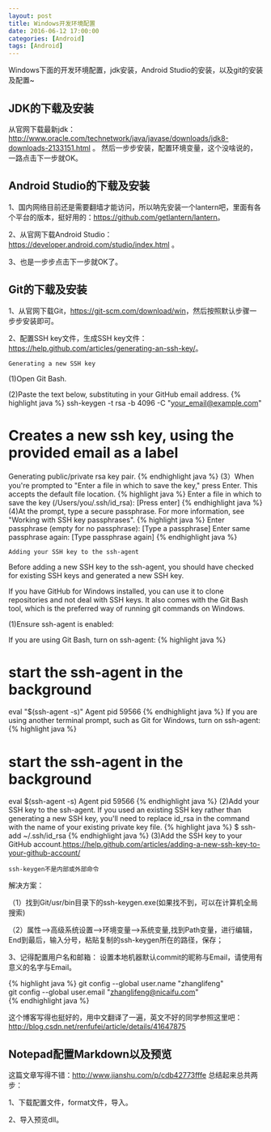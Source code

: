 ```yaml
---
layout: post
title: Windows开发环境配置
date: 2016-06-12 17:00:00
categories: [Android]
tags: [Android]
---
```


Windows下面的开发环境配置，jdk安装，Android Studio的安装，以及git的安装及配置~
<!--more-->

##  JDK的下载及安装

从官网下载最新jdk：<http://www.oracle.com/technetwork/java/javase/downloads/jdk8-downloads-2133151.html> 。
然后一步步安装，配置环境变量，这个没啥说的，一路点击下一步就OK。

##  Android Studio的下载及安装 

1、国内网络目前还是需要翻墙才能访问，所以呐先安装一个lantern吧，里面有各个平台的版本，挺好用的：<https://github.com/getlantern/lantern>。

2、从官网下载Android Studio：<https://developer.android.com/studio/index.html> 。

3、也是一步步点击下一步就OK了。

##  Git的下载及安装

1、从官网下载Git，<https://git-scm.com/download/win>，然后按照默认步骤一步步安装即可。

2、配置SSH key文件，生成SSH key文件：<https://help.github.com/articles/generating-an-ssh-key/>。

	Generating a new SSH key

(1)Open Git Bash.

(2)Paste the text below, substituting in your GitHub email address.
{% highlight java %}
ssh-keygen -t rsa -b 4096 -C "your_email@example.com"
# Creates a new ssh key, using the provided email as a label
Generating public/private rsa key pair.
{% endhighlight java %}
(3）When you're prompted to "Enter a file in which to save the key," press Enter. This accepts the default file location.
{% highlight java %}
Enter a file in which to save the key (/Users/you/.ssh/id_rsa): [Press enter]
{% endhighlight java %}
(4)At the prompt, type a secure passphrase. For more information, see "Working with SSH key passphrases".
{% highlight java %}
Enter passphrase (empty for no passphrase): [Type a passphrase]
Enter same passphrase again: [Type passphrase again]
{% endhighlight java %}

	Adding your SSH key to the ssh-agent

Before adding a new SSH key to the ssh-agent, you should have checked for existing SSH keys and generated a new SSH key.

If you have GitHub for Windows installed, you can use it to clone repositories and not deal with SSH keys. It also comes with the Git Bash tool, which is the preferred way of running git commands on Windows.

(1)Ensure ssh-agent is enabled:

If you are using Git Bash, turn on ssh-agent:
{% highlight java %}
# start the ssh-agent in the background
eval "$(ssh-agent -s)"
Agent pid 59566
{% endhighlight java %}
If you are using another terminal prompt, such as Git for Windows, turn on ssh-agent:
{% highlight java %}
# start the ssh-agent in the background
eval $(ssh-agent -s)
Agent pid 59566
{% endhighlight java %}
(2)Add your SSH key to the ssh-agent. If you used an existing SSH key rather than generating a new SSH key, you'll need to replace id_rsa in the command with the name of your existing private key file.
{% highlight java %}
$ ssh-add ~/.ssh/id_rsa
{% endhighlight java %}
(3)Add the SSH key to your GitHub account.<https://help.github.com/articles/adding-a-new-ssh-key-to-your-github-account/>

	ssh-keygen不是内部或外部命令

解决方案：

（1）找到Git/usr/bin目录下的ssh-keygen.exe(如果找不到，可以在计算机全局搜索)


（2）属性-->高级系统设置-->环境变量-->系统变量,找到Path变量，进行编辑，End到最后，输入分号，粘贴复制的ssh-keygen所在的路径，保存；

3、记得配置用户名和邮箱：
设置本地机器默认commit的昵称与Email，请使用有意义的名字与Email。

{% highlight java %}
git config --global user.name "zhanglifeng"  
git config --global user.email "zhanglifeng@nicaifu.com"  
{% endhighlight java %}

这个博客写得也挺好的，用中文翻译了一遍，英文不好的同学参照这里吧：
<http://blog.csdn.net/renfufei/article/details/41647875>

##  Notepad配置Markdown以及预览
这篇文章写得不错：<http://www.jianshu.com/p/cdb42773fffe>
总结起来总共两步：

1、下载配置文件，format文件，导入。

2、导入预览dll。